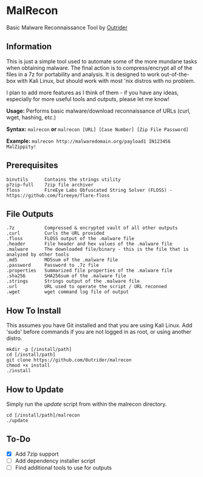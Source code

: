 # MalRecon
Basic Malware Reconnaissance Tool
by [Outrider](https://github.com/0utrider)

## Information
This is just a simple tool used to automate some of the more mundane tasks when obtaining malware. The final action is to compress/encrypt all of the files in a 7z for portability and analysis. It is designed to work out-of-the-box with Kali Linux, but should work with most 'nix distros with no problem.

I plan to add more features as I think of them - if you have any ideas, especially for more useful tools and outputs, please let me know!

**Usage:** Performs basic malware/download reconnaissance of URLs (curl, wget, hashing, etc.)

**Syntax:**		`malrecon` **or** `malrecon [URL] [Case Number] [Zip File Password]`

**Example:**	`malrecon http://malwaredomain.org/payload1 IN123456 MalZippity!`

## Prerequisites
```
binutils      Contains the strings utility
p7zip-full    7zip file archiver
floss         FireEye Labs Obfuscated String Solver (FLOSS) - https://github.com/fireeye/flare-floss
```

## File Outputs
```
.7z           Compressed & encrypted vault of all other outputs
.curl         Curls the URL provided
.floss        FLOSS output of the .malware file
.header       File header and hex values of the .malware file
.malware      The downloaded file/binary - this is the file that is analyzed by other tools
.md5          MD5sum of the .malware file
.password     Password to .7z file
.properties   Summarized file properties of the .malware file
.sha256       SHA256sum of the .malware file
.strings      Strings output of the .malware file
.url          URL used to operate the script / URL reconned
.wget         wget command log file of output
```

## How To Install
This assumes you have Git installed and that you are using Kali Linux. Add 'sudo' before commands if you are not logged in as root, or using another distro.

```
mkdir -p [/install/path]
cd [/install/path]
git clone https://github.com/0utrider/malrecon
chmod +x install
./install
```

## How to Update
Simply run the *update* script from within the malrecon directory.

```
cd [/install/path]/malrecon
./update
```

## To-Do
- [x] Add 7zip support
- [ ] Add dependency installer script
- [ ] Find additional tools to use for outputs
